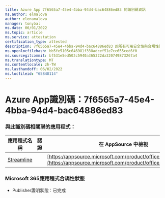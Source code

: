 ```yaml
---
title: Azure App 7f6565a7-45e4-4bba-94d4-bac64886ed83 的識別碼資訊
ms.author: elmalova
author: elenamalova
manager: tonybal
ms.date: 06/01/2022
ms.topic: article
ms.service: attestation
certification_type: attested
description: 7f6565a7-45e4-4bba-94d4-bac64886ed83 的所有可用安全性與合規性資訊。
ms.openlocfilehash: bb5fe5105c646981f338adcef51e7cc655ced6f0
ms.sourcegitcommit: bf531e5ed502c5940a365322da320749873267a4
ms.translationtype: MT
ms.contentlocale: zh-TW
ms.lasthandoff: 06/02/2022
ms.locfileid: "65848114"
---
```

# <a name="azure-app-id-7f6565a7-45e4-4bba-94d4-bac64886ed83"></a>Azure App識別碼：7f6565a7-45e4-4bba-94d4-bac64886ed83


### <a name="apps-associated-with-this-id"></a>與此識別碼相關聯的應用程式：
| **應用程式名稱** | **認證** | **在 AppSource 中檢視** |
|--------------|---------------|-----------------------|
| [Streamline](../forward/WA200004100.md) |  | [https://appsource.microsoft.com/product/office/WA200004100](https://appsource.microsoft.com/product/office/WA200004100) |

### <a name="microsoft-365-app-compliance-status"></a>Microsoft 365應用程式合規性狀態
- Publisher證明狀態：已完成
